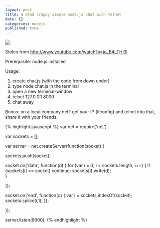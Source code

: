 ```yaml
---
layout: post
title: A dead crappy simple node.js chat with telnet
date: {}
categories: nodejs
published: true
---
```


![](/_posts/lorempixel.jpg)

Stolen from http://www.youtube.com/watch?v=jo_B4LTHi3I

Prerequisite: node.js installed

Usage: 

1. create chat.js (with the code from down under)
2. type node chat.js in the terminal
3. open a new terminal-window
4. telnet 127.0.0.1 8000
5. chat away

Bonus: on a local company net? get your IP (ifconfig) and telnet into that, share it with your friends. 

{% highlight javascript %}
var net = require('net')

var sockets = [];

var server = net.createServer(function(socket) {
 
  sockets.push(socket); 
    
  socket.on('data', function(d) {
    for (var i = 0; i < sockets.length; i++) {
      if (sockets[i] == socket) continue;
      sockets[i].write(d);   
    }
   
  });
  
  socket.on('end', function(d) {
    var i = sockets.indexOf(socket);
    sockets.splice(i,1);
  });
  
});

server.listen(8000);
{% endhighlight %}